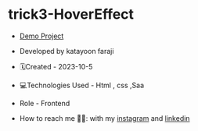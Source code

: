 # trick3-HoverEffect

- [Demo Project](https://katayoon-faraji-web.github.io/trick3-HoverEffect/)

- Developed by katayoon faraji

- 🗓️Created - 2023-10-5

- 💻Technologies Used - Html , css ,Saa

- Role - Frontend

- How to reach me 👩🏻: with my [instagram](https://instagram.com/katayoon_faraji_web) and [linkedin](https://www.linkedin.com/in/katayoon-faraji-web-3b722b207r)
